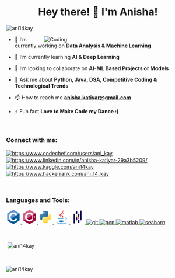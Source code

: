<h1 align="center">Hey there! 👋 I'm Anisha!</h1>

<p align="left"> <img src="https://komarev.com/ghpvc/?username=ani14kay&label=Profile%20views&color=0e75b6&style=flat" alt="ani14kay" /> 
</p>
<img align="right" alt="Coding" width="400" src="https://cdn.dribbble.com/users/2646423/screenshots/5507196/computer.gif">


- 🔭 I’m currently working on **Data Analysis & Machine Learning**

- 🌱 I’m currently learning **AI & Deep Learning**

- 👯 I’m looking to collaborate on **AI-ML Based Projects or Models**

- 💬 Ask me about **Python, Java, DSA, Competitive Coding & Technological Trends**

- 📫 How to reach me **anisha.katiyar@gmail.com**

- ⚡ Fun fact **Love to Make Code my Dance :)**
  
<br>
<h3 align="left">Connect with me:</h3>
<p align="left">
<a href="https://www.codechef.com/users/https://www.codechef.com/users/ani_kay" target="blank"><img align="center" src="https://cdn.jsdelivr.net/npm/simple-icons@3.1.0/icons/codechef.svg" alt="https://www.codechef.com/users/ani_kay" height="30" width="40" /></a>
<a href="https://linkedin.com/in/https://www.linkedin.com/in/anisha-katiyar-29a3b5209/" target="blank"><img align="center" src="https://raw.githubusercontent.com/rahuldkjain/github-profile-readme-generator/master/src/images/icons/Social/linked-in-alt.svg" alt="https://www.linkedin.com/in/anisha-katiyar-29a3b5209/" height="30" width="40" /></a>
<a href="https://kaggle.com/https://www.kaggle.com/ani14kay" target="blank"><img align="center" src="https://raw.githubusercontent.com/rahuldkjain/github-profile-readme-generator/master/src/images/icons/Social/kaggle.svg" alt="https://www.kaggle.com/ani14kay" height="30" width="40" /></a>
<a href="https://www.hackerrank.com/https://www.hackerrank.com/ani_14_kay" target="blank"><img align="center" src="https://raw.githubusercontent.com/rahuldkjain/github-profile-readme-generator/master/src/images/icons/Social/hackerrank.svg" alt="https://www.hackerrank.com/ani_14_kay" height="30" width="40" /></a>
</p>

<br>
<h3 align="left">Languages and Tools:</h3>
<p align="left"> 
<a href="https://www.cprogramming.com/" target="_blank" rel="noreferrer"> <img src="https://raw.githubusercontent.com/devicons/devicon/master/icons/c/c-original.svg" alt="c" width="40" height="40"/> </a> 
<a href="https://www.w3schools.com/cpp/" target="_blank" rel="noreferrer"> <img src="https://raw.githubusercontent.com/devicons/devicon/master/icons/cplusplus/cplusplus-original.svg" alt="cplusplus" width="40" height="40"/> </a> 
<a href="https://www.python.org" target="_blank" rel="noreferrer"> <img src="https://raw.githubusercontent.com/devicons/devicon/master/icons/python/python-original.svg" alt="python" width="40" height="40"/> </a>
<a href="https://www.java.com" target="_blank" rel="noreferrer"> <img src="https://raw.githubusercontent.com/devicons/devicon/master/icons/java/java-original.svg" alt="java" width="40" height="40"/> </a>
<a href="https://pandas.pydata.org/" target="_blank" rel="noreferrer"> <img src="https://raw.githubusercontent.com/devicons/devicon/2ae2a900d2f041da66e950e4d48052658d850630/icons/pandas/pandas-original.svg" alt="pandas" width="40" height="40"/> </a>
<a href="https://git-scm.com/" target="_blank" rel="noreferrer"> <img src="https://www.vectorlogo.zone/logos/git-scm/git-scm-icon.svg" alt="git" width="40" height="40"/> </a> 
<a href="https://cloud.google.com" target="_blank" rel="noreferrer"> <img src="https://www.vectorlogo.zone/logos/google_cloud/google_cloud-icon.svg" alt="gcp" width="40" height="40"/> </a> 
<a href="https://www.mathworks.com/" target="_blank" rel="noreferrer"> <img src="https://upload.wikimedia.org/wikipedia/commons/2/21/Matlab_Logo.png" alt="matlab" width="40" height="40"/> </a> 
<a href="https://seaborn.pydata.org/" target="_blank" rel="noreferrer"> <img src="https://seaborn.pydata.org/_images/logo-mark-lightbg.svg" alt="seaborn" width="40" height="40"/> </a> </p>

<p><!img align="left" src="https://github-readme-stats.vercel.app/api/top-langs?username=ani14kay&show_icons=true&locale=en&layout=compact" alt="ani14kay" /></p>
<br>
<p>&nbsp;<img align="center" src="https://github-readme-stats.vercel.app/api?username=ani14kay&show_icons=true&locale=en" alt="ani14kay" /></p>
<br>
<p><img align="center" src="https://github-readme-streak-stats.herokuapp.com/?user=ani14kay&" alt="ani14kay" /></p>
